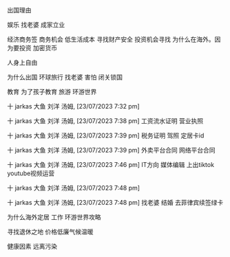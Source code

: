 出国理由



娱乐 找老婆 成家立业

经济商务签 商务机会
低生活成本
寻找财产安全 投资机会寻找
为什么在海外。因为要投资 加密货币


人身上自由

为什么出国  环球旅行 找老婆 害怕 闭关锁国




教育 为了孩子教育
旅游 环游世界

十 jarkas 大鱼 刘洋 汤姆, [23/07/2023 7:32 pm]

十 jarkas 大鱼 刘洋 汤姆, [23/07/2023 7:38 pm]
工资流水证明 营业执照

十 jarkas 大鱼 刘洋 汤姆, [23/07/2023 7:39 pm]
税务证明  驾照 定居卡id

十 jarkas 大鱼 刘洋 汤姆, [23/07/2023 7:39 pm]
外卖平台合同 网络平台合同

十 jarkas 大鱼 刘洋 汤姆, [23/07/2023 7:46 pm]
IT方向 媒体编辑 上出tiktok  youtube视频运营

十 jarkas 大鱼 刘洋 汤姆, [23/07/2023 7:48 pm]

十 jarkas 大鱼 刘洋 汤姆, [23/07/2023 7:48 pm]
找老婆  结婚 去菲律宾续签绿卡


为什么海外定居 工作 环游世界攻略


寻找退休之地 价格低廉气候温暖

健康因素 远离污染
